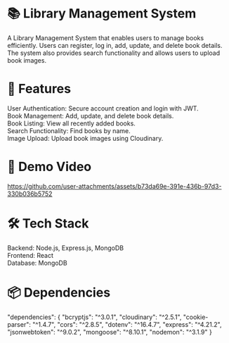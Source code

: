 # 📚 Library Management System

A Library Management System that enables users to manage books efficiently. Users can register, log in, add, update, and delete book details. The system also provides search functionality and allows users to upload book images.<br>

#  🚀 Features 

User Authentication: Secure account creation and login with JWT.<br>
Book Management: Add, update, and delete book details.<br>
Book Listing: View all recently added books.<br>
Search Functionality: Find books by name.<br>
Image Upload: Upload book images using Cloudinary.<br>

# 🎥 Demo Video

https://github.com/user-attachments/assets/b73da69e-391e-436b-97d3-330b036b5752


# 🛠️ Tech Stack 

Backend: Node.js, Express.js, MongoDB <br>
Frontend: React <br>
Database: MongoDB <br>

# 📦 Dependencies

"dependencies": {
    "bcryptjs": "^3.0.1",
    "cloudinary": "^2.5.1",
    "cookie-parser": "^1.4.7",
    "cors": "^2.8.5",
    "dotenv": "^16.4.7",
    "express": "^4.21.2",
    "jsonwebtoken": "^9.0.2",
    "mongoose": "^8.10.1",
    "nodemon": "^3.1.9"
  }

